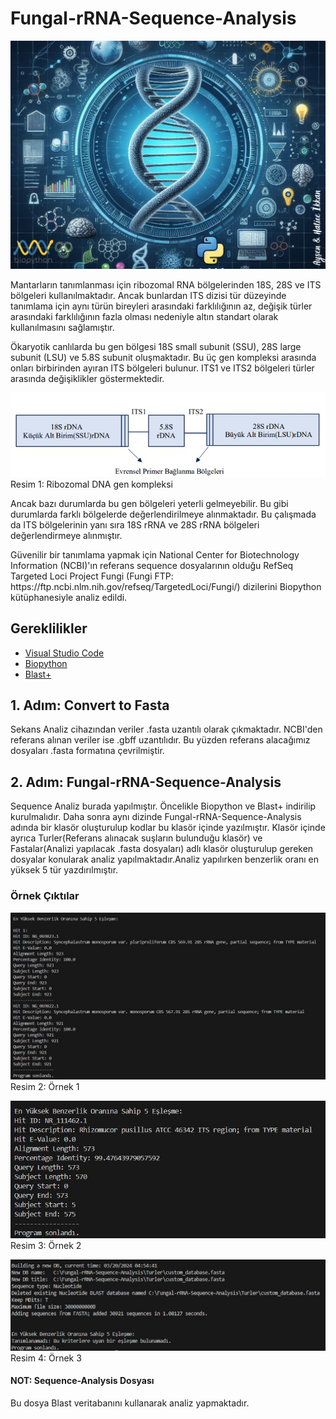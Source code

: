 # Fungal-rRNA-Sequence-Analysis

<img src="Resimler/Fungal-rRNA-Sequence-Analysis.png">
<br>
<p>Mantarların tanımlanması için ribozomal RNA bölgelerinden 18S, 28S ve ITS bölgeleri kullanılmaktadır. Ancak bunlardan ITS dizisi tür düzeyinde tanımlama için aynı türün bireyleri arasındaki farklılığının az, değişik türler arasındaki farklılığının fazla olması nedeniyle altın standart olarak kullanılmasını sağlamıştır.<p>

<p>Ökaryotik canlılarda bu gen bölgesi 18S small subunit (SSU), 28S large subunit (LSU) ve 5.8S subunit oluşmaktadır. Bu üç gen kompleksi arasında onları birbirinden ayıran ITS bölgeleri bulunur. ITS1 ve ITS2 bölgeleri türler arasında değişiklikler göstermektedir.<p>
<img src="Resimler/Ribozomal_DNA_gen_kompleksi.png"> <br>
Resim 1: Ribozomal DNA gen kompleksi <br>

<p>Ancak bazı durumlarda bu gen bölgeleri yeterli gelmeyebilir. Bu gibi durumlarda farklı bölgelerde değerlendirilmeye alınmaktadır. Bu çalışmada da ITS bölgelerinin yanı sıra 18S rRNA ve 28S rRNA bölgeleri değerlendirmeye alınmıştır. <p>

<p>Güvenilir bir tanımlama yapmak için National Center for Biotechnology Information (NCBI)'ın referans sequence dosyalarının olduğu RefSeq Targeted Loci Project Fungi (Fungi FTP: https://ftp.ncbi.nlm.nih.gov/refseq/TargetedLoci/Fungi/) dizilerini Biopython  kütüphanesiyle analiz edildi.<p>

## Gereklilikler
- [Visual Studio Code](https://code.visualstudio.com/download) <br>
- [Biopython](https://github.com/biopython) <br>
- [Blast+](https://blast.ncbi.nlm.nih.gov/doc/blast-news/2023-BLAST-News.html) 

## 1. Adım: Convert to Fasta
<p>Sekans Analiz cihazından veriler .fasta uzantılı olarak çıkmaktadır. NCBI'den referans alınan veriler ise .gbff uzantılıdır. Bu yüzden referans alacağımız dosyaları .fasta formatına çevrilmiştir.<p>

## 2. Adım: Fungal-rRNA-Sequence-Analysis
<p>Sequence Analiz burada yapılmıştır. Öncelikle Biopython ve Blast+ indirilip kurulmalıdır. Daha sonra aynı dizinde Fungal-rRNA-Sequence-Analysis adında bir klasör oluşturulup kodlar bu klasör içinde yazılmıştır. Klasör içinde ayrıca Turler(Referans alınacak suşların bulunduğu klasör) ve Fastalar(Analizi yapılacak .fasta dosyaları) adlı klasör oluşturulup gereken dosyalar konularak analiz yapılmaktadır.Analiz yapılırken benzerlik oranı en yüksek 5 tür yazdırılmıştır.<p>

### Örnek Çıktılar
<img src="Resimler/Ornek1.png"> <br>
Resim 2: Örnek 1
<p> <p>
<img src="Resimler/Ornek2.png"> <br>
Resim 3: Örnek 2
<p> <p>
<img src="Resimler/Ornek3.png"> <br>
Resim 4: Örnek 3

#### NOT: Sequence-Analysis Dosyası
Bu dosya Blast veritabanını kullanarak analiz yapmaktadır.